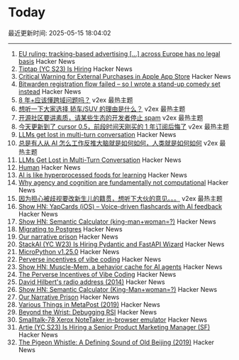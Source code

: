 # Today

最近更新时间: 2025-05-15 18:04:02

--- 
1. [EU ruling: tracking-based advertising [...] across Europe has no legal basis](https://www.iccl.ie/digital-data/eu-ruling-tracking-based-advertising-by-google-microsoft-amazon-x-across-europe-has-no-legal-basis/) Hacker News
2. [Tiptap (YC S23) Is Hiring](https://www.ycombinator.com/companies/tiptap/jobs/1S8DTcM-growth-manager) Hacker News
3. [Critical Warning for External Purchases in Apple App Store](https://mjtsai.com/blog/2025/05/14/critical-warning-for-external-purchases-in-app-store/) Hacker News
4. [Bitwarden registration flow failed – so I wrote a stand-up comedy set instead](https://github.com/MenstaDay/bitwarden-registration-theatre) Hacker News
5. [8 年+应该懂跨域问题吗？](https://www.v2ex.com/t/1131917) v2ex 最热主题
6. [想听一下大家选择 轿车/SUV 的理由是什么？](https://www.v2ex.com/t/1131894) v2ex 最热主题
7. [开源社区要讲素质，请某些生态的开发者停止 spam](https://www.v2ex.com/t/1131883) v2ex 最热主题
8. [今天更新到了 cursor 0.5，前段时间天刚买的 1 年订阅后悔了](https://www.v2ex.com/t/1131847) v2ex 最热主题
9. [LLMs get lost in multi-turn conversation](https://arxiv.org/abs/2505.06120) Hacker News
10. [总是有人从 AI 怎么工作反推大脑就是如何如何，人类就是如何如何](https://www.v2ex.com/t/1131868) v2ex 最热主题
11. [LLMs Get Lost in Multi-Turn Conversation](https://arxiv.org/abs/2505.06120) Hacker News
12. [Human](https://quarter--mile.com/Human) Hacker News
13. [AI is like hyperprocessed foods for learning](https://blindsidenetworks.com/ai-is-like-hyperprocessed-food-for-learning/) Hacker News
14. [Why agency and cognition are fundamentally not computational](https://www.frontiersin.org/journals/psychology/articles/10.3389/fpsyg.2024.1362658/full) Hacker News
15. [因为担心被歧视要改新生儿的籍贯，想听下大伙的意见。。。](https://www.v2ex.com/t/1131843) v2ex 最热主题
16. [Show HN: YapCards (iOS) – Voice-driven flashcards with AI feedback](https://news.ycombinator.com/item?id=43990868) Hacker News
17. [Show HN: Semantic Calculator (king-man+woman=?)](https://calc.datova.ai) Hacker News
18. [Migrating to Postgres](https://engineering.usemotion.com/migrating-to-postgres-3c93dff9c65d) Hacker News
19. [Our narrative prison](https://aeon.co/essays/why-does-every-film-and-tv-series-seem-to-have-the-same-plot) Hacker News
20. [StackAI (YC W23) Is Hiring Pydantic and FastAPI Wizard](https://www.ycombinator.com/companies/stackai/jobs/8nYnmlN-backend-engineer) Hacker News
21. [MicroPython v1.25.0](https://github.com/micropython/micropython/releases/tag/v1.25.0) Hacker News
22. [Perverse incentives of vibe coding](https://fredbenenson.medium.com/the-perverse-incentives-of-vibe-coding-23efbaf75aee) Hacker News
23. [Show HN: Muscle-Mem, a behavior cache for AI agents](https://github.com/pig-dot-dev/muscle-mem) Hacker News
24. [The Perverse Incentives of Vibe Coding](https://fredbenenson.medium.com/the-perverse-incentives-of-vibe-coding-23efbaf75aee) Hacker News
25. [David Hilbert's radio address (2014)](https://old.maa.org/press/periodicals/convergence/david-hilberts-radio-address) Hacker News
26. [Show HN: Semantic Calculator (King-Man+woman=?)](https://calc.datova.ai) Hacker News
27. [Our Narrative Prison](https://aeon.co/essays/why-does-every-film-and-tv-series-seem-to-have-the-same-plot) Hacker News
28. [Various Things in MetaPost (2019)](https://habr.com/en/articles/454376/) Hacker News
29. [Beyond the Wrist: Debugging RSI](https://www.debugyourpain.org/docs/main_posts/understand/debugging_rsi/) Hacker News
30. [Smalltalk-78 Xerox NoteTaker in-browser emulator](https://smalltalkzoo.thechm.org/users/bert/Smalltalk-78.html) Hacker News
31. [Artie (YC S23) Is Hiring a Senior Product Marketing Manager (SF)](https://www.ycombinator.com/companies/artie/jobs/sOFeWnv-senior-product-marketing-manager) Hacker News
32. [The Pigeon Whistle: A Defining Sound of Old Beijing (2019)](http://www.chinatoday.com.cn/ctenglish/2018/cs/201911/t20191129_800186426.html) Hacker News
